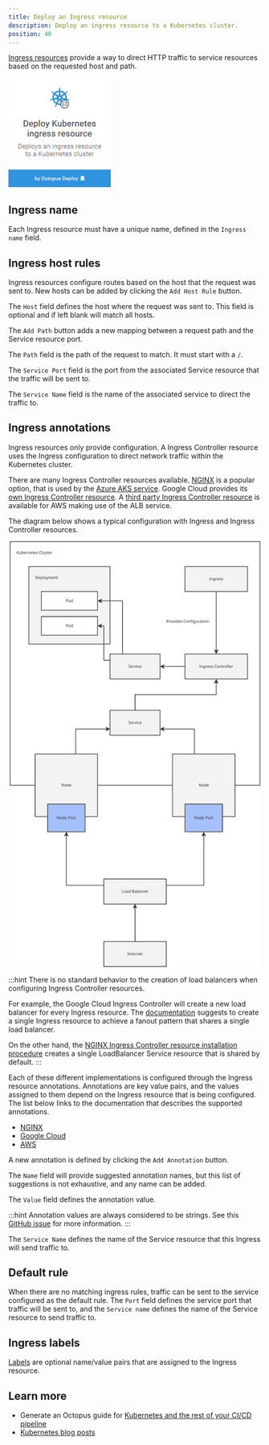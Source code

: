 ```yaml
---
title: Deploy an Ingress resource
description: Deploy an ingress resource to a Kubernetes cluster.
position: 40
---
```


[Ingress resources](http://g.octopushq.com/KubernetesIngressResource) provide a way to direct HTTP traffic to service resources based on the requested host and path.

![Deploy ingress step](deploy-ingress-step.png)

## Ingress name

Each Ingress resource must have a unique name, defined in the `Ingress name` field.

## Ingress host rules

Ingress resources configure routes based on the host that the request was sent to. New hosts can be added by clicking the `Add Host Rule` button.

The `Host` field defines the host where the request was sent to. This field is optional and if left blank will match all hosts.

The `Add Path` button adds a new mapping between a request path and the Service resource port.

The `Path` field is the path of the request to match. It must start with a `/`.

The `Service Port` field is the port from the associated Service resource that the traffic will be sent to.

The `Service Name` field is the name of the associated service to direct the traffic to.

## Ingress annotations

Ingress resources only provide configuration. A Ingress Controller resource uses the Ingress configuration to direct network traffic within the Kubernetes cluster.

There are many Ingress Controller resources available. [NGINX](https://g.octopushq.com/NginxIngressController) is a popular option, that is used by the [Azure AKS service](https://g.octopushq.com/AzureIngressController). Google Cloud provides its [own Ingress Controller resource](https://g.octopushq.com/GoogleCloudIngressController). A [third party Ingress Controller resource](https://g.octopushq.com/AwsIngressController) is available for AWS making use of the ALB service.

The diagram below shows a typical configuration with Ingress and Ingress Controller resources.

![Ingress](../ingress.svg)

:::hint
There is no standard behavior to the creation of load balancers when configuring Ingress Controller resources.

For example, the Google Cloud Ingress Controller will create a new load balancer for every Ingress resource. The [documentation](https://g.octopushq.com/GoogleCloudIngressFanOut) suggests to create a single Ingress resource to achieve a fanout pattern that shares a single load balancer.

On the other hand, the [NGINX Ingress Controller resource installation procedure](https://g.octopushq.com/NginxIngressControllerDocs) creates a single LoadBalancer Service resource that is shared by default.
:::

Each of these different implementations is configured through the Ingress resource annotations. Annotations are key value pairs, and the values assigned to them depend on the Ingress resource that is being configured. The list below links to the documentation that describes the supported annotations.

* [NGINX](https://g.octopushq.com/NginxIngressControllerAnnotations)
* [Google Cloud](https://g.octopushq.com/GoogleCloudIngressControllerGithub)
* [AWS](https://g.octopushq.com/AwsAlbAnnotations)

A new annotation is defined by clicking the `Add Annotation` button.

The `Name` field will provide suggested annotation names, but this list of suggestions is not exhaustive, and any name can be added.

The `Value` field defines the annotation value.

:::hint
Annotation values are always considered to be strings. See this [GitHub issue](https://g.octopushq.com/KubernetesAnnotationStringsIssue) for more information.
:::

The `Service Name` defines the name of the Service resource that this Ingress will send traffic to.

## Default rule

When there are no matching ingress rules, traffic can be sent to the service configured as the default rule. The `Port` field defines the service port that traffic will be sent to, and the `Service name` defines the name of the Service resource to send traffic to.

## Ingress labels

[Labels](http://g.octopushq.com/KubernetesLabels) are optional name/value pairs that are assigned to the Ingress resource.

## Learn more

- Generate an Octopus guide for [Kubernetes and the rest of your CI/CD pipeline](https://octopus.com/docs/guides?destination=Kubernetes)
- [Kubernetes blog posts](https://www.octopus.com/blog/tag/kubernetes)
